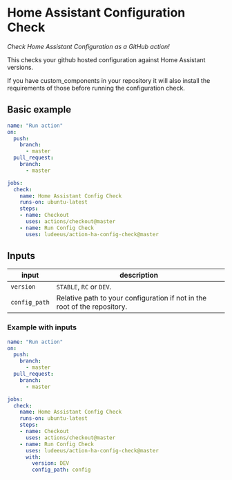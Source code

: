 # Home Assistant Configuration Check

_Check Home Assistant Configuration as a GitHub action!_

This checks your github hosted configuration against Home Assistant versions.

If you have custom_components in your repository it will also install the requirements of those before running the configuration check.

## Basic example

```yaml
name: "Run action"
on:
  push:
    branch:
      - master
  pull_request:
    branch:
      - master

jobs:
  check:
    name: Home Assistant Config Check
    runs-on: ubuntu-latest
    steps:
    - name: Checkout
      uses: actions/checkout@master
    - name: Run Config Check
      uses: ludeeus/action-ha-config-check@master
```

## Inputs

input | description
-- | --
`version` | `STABLE`, `RC` or `DEV`.
`config_path` | Relative path to your configuration if not in the root of the repository.

### Example with inputs

```yaml
name: "Run action"
on:
  push:
    branch:
      - master
  pull_request:
    branch:
      - master

jobs:
  check:
    name: Home Assistant Config Check
    runs-on: ubuntu-latest
    steps:
    - name: Checkout
      uses: actions/checkout@master
    - name: Run Config Check
      uses: ludeeus/action-ha-config-check@master
      with:
        version: DEV
        config_path: config
```
